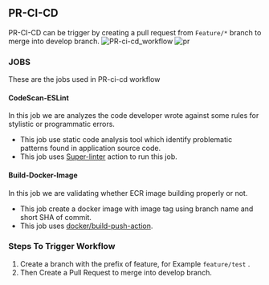 ## PR-CI-CD
 
 PR-CI-CD can be trigger by creating a pull request from ``` Feature/* ``` branch to merge into develop branch.
 ![PR-ci-cd_workflow](https://github.com/REAN-Foundation/reancare-service/blob/feature/flow_documentation/assets/images/pr-ci-cd_workflow.png?raw=true)
 ![pr](https://github.com/REAN-Foundation/reancare-service/blob/feature/flow_documentation/assets/images/Pr-ci-cd_example.png?raw=true)
 
### JOBS

 These are the jobs used in PR-ci-cd workflow
 
 #### CodeScan-ESLint
  In this job we are analyzes the code developer wrote against some rules for stylistic or programmatic errors.
 
  * This job use static code analysis tool which identify problematic patterns found in application source code.
  * This job uses [Super-linter](https://github.com/marketplace/actions/super-linter) action to run this job. 
 
 #### Build-Docker-Image
 In this job we are validating whether ECR image building properly or not.
 
  * This job create a docker image with image tag using branch name and short SHA of commit.
  * This job uses [docker/build-push-action](https://github.com/marketplace/actions/build-and-push-docker-images).  
 
### Steps To Trigger Workflow

 1. Create a branch with the prefix of feature, for Example ``` feature/test ``` .
 2. Then Create a Pull Request to merge into develop branch.
